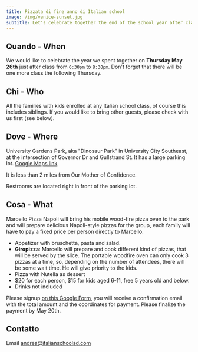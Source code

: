 ```yaml
---
title: Pizzata di fine anno di Italian school
image: /img/venice-sunset.jpg
subtitle: Let's celebrate together the end of the school year after class on May 26th
---
```


## Quando - When

We would like to celebrate the year we spent together on **Thursday May 26th** just after class from `6:30pm` to `8:30pm`. Don't forget that there will be one more class the following Thursday.

## Chi - Who

All the families with kids enrolled at any Italian school class, of course this includes siblings. If you would like to bring other guests, please check with us first (see below).

## Dove - Where

University Gardens Park, aka "Dinosaur Park" in University City Southeast, at the intersection of Governor Dr and Gullstrand St. It has a large parking lot. [Google Maps link](https://goo.gl/maps/zYABT7YbRCFsbaAg9)

It is less than 2 miles from Our Mother of Confidence.

Restrooms are located right in front of the parking lot.

## Cosa - What

Marcello Pizza Napoli will bring his mobile wood-fire pizza oven to the park and will prepare delicious Napoli-style pizzas for the group, each family will have to pay a fixed price per person directly to Marcello.

* Appetizer with bruschetta, pasta and salad.
* **Giropizza**: Marcello will prepare and cook different kind of pizzas, that will be served by the slice. The portable woodfire oven can only cook 3 pizzas at a time, so, depending on the number of attendees, there will be some wait time. He will give priority to the kids.
* Pizza with Nutella as dessert
* $20 for each person, $15 for kids aged 6-11, free 5 years old and below.
* Drinks not included

Please signup [on this Google Form](https://docs.google.com/forms/d/e/1FAIpQLSeGoqFhEoQo5OSNulVsao438dH31KZNIetU3qeRxfXka1V0iw/viewform?usp=sf_link), you will receive a confirmation email with the total amount and the coordinates for payment. Please finalize the payment by May 20th.

## Contatto

Email [andrea@italianschoolsd.com](mailto:andrea@italianschoolsd.com)

